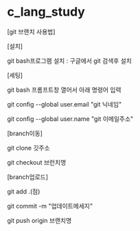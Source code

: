 # c_lang_study

[git 브랜치 사용법]

[설치] 

git bash프로그램 설치 : 구글에서 git 검색후 설치

[세팅] 

git bash 프롬프트창 열어서 아래 명령어 입력 

git config --global user.email "git 닉네임" 

git config --global user.name "git 이메일주소"
 
 
[branch이동] 

git clone 깃주소

git checkout 브런치명 


[branch업로드] 

git add .(점)

git commit -m "업데이트메세지"

git push origin 브랜치명
